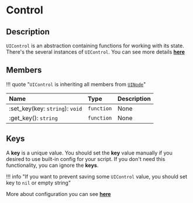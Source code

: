 # Control

## Description
`UIControl` is an abstraction containing functions for working with its state. There's the several instances of `UIControl`. You can see more details **[here](/types/ui/controls)**

## Members

!!! quote "`UIControl` is inheriting all members from [`UINode`](/types/ui/node)"

|Name|Type|Description|
|:-|:-|:-|
|:set_key(key: `string`): `void`|`function`|None|
|:get_key(): `string`|`function`|None|

## Keys
A **key** is a unique value. You should set the **key** value manually if you desired to use built-in config for your script. If you don't need this functionality, you can ignore the **keys**.

!!! info "If you want to prevent saving some `UIControl` value, you should set key to `nil` or empty string"

More about configuration you can see **[here](/namespaces/script/#configuration)**